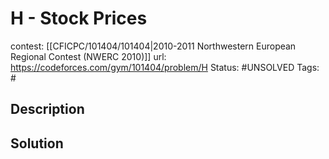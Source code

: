 # H - Stock Prices

contest: [[CFICPC/101404/101404|2010-2011 Northwestern European Regional Contest (NWERC 2010)]]
url: https://codeforces.com/gym/101404/problem/H
Status: #UNSOLVED
Tags: #

## Description

## Solution

